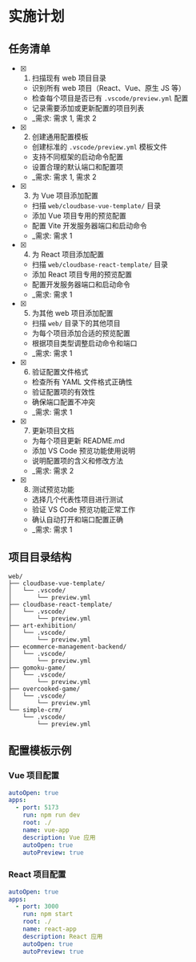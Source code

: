 # 实施计划

## 任务清单

- [x] 1. 扫描现有 web 项目目录
  - 识别所有 web 项目（React、Vue、原生 JS 等）
  - 检查每个项目是否已有 `.vscode/preview.yml` 配置
  - 记录需要添加或更新配置的项目列表
  - _需求: 需求 1, 需求 2

- [x] 2. 创建通用配置模板
  - 创建标准的 `.vscode/preview.yml` 模板文件
  - 支持不同框架的启动命令配置
  - 设置合理的默认端口和配置项
  - _需求: 需求 1, 需求 2

- [x] 3. 为 Vue 项目添加配置
  - 扫描 `web/cloudbase-vue-template/` 目录
  - 添加 Vue 项目专用的预览配置
  - 配置 Vite 开发服务器端口和启动命令
  - _需求: 需求 1

- [x] 4. 为 React 项目添加配置
  - 扫描 `web/cloudbase-react-template/` 目录
  - 添加 React 项目专用的预览配置
  - 配置开发服务器端口和启动命令
  - _需求: 需求 1

- [x] 5. 为其他 web 项目添加配置
  - 扫描 `web/` 目录下的其他项目
  - 为每个项目添加合适的预览配置
  - 根据项目类型调整启动命令和端口
  - _需求: 需求 1

- [x] 6. 验证配置文件格式
  - 检查所有 YAML 文件格式正确性
  - 验证配置项的有效性
  - 确保端口配置不冲突
  - _需求: 需求 1

- [x] 7. 更新项目文档
  - 为每个项目更新 README.md
  - 添加 VS Code 预览功能使用说明
  - 说明配置项的含义和修改方法
  - _需求: 需求 2

- [x] 8. 测试预览功能
  - 选择几个代表性项目进行测试
  - 验证 VS Code 预览功能正常工作
  - 确认自动打开和端口配置正确
  - _需求: 需求 1

## 项目目录结构

```
web/
├── cloudbase-vue-template/
│   └── .vscode/
│       └── preview.yml
├── cloudbase-react-template/
│   └── .vscode/
│       └── preview.yml
├── art-exhibition/
│   └── .vscode/
│       └── preview.yml
├── ecommerce-management-backend/
│   └── .vscode/
│       └── preview.yml
├── gomoku-game/
│   └── .vscode/
│       └── preview.yml
├── overcooked-game/
│   └── .vscode/
│       └── preview.yml
└── simple-crm/
    └── .vscode/
        └── preview.yml
```

## 配置模板示例

### Vue 项目配置
```yaml
autoOpen: true
apps:
  - port: 5173
    run: npm run dev
    root: ./
    name: vue-app
    description: Vue 应用
    autoOpen: true
    autoPreview: true
```

### React 项目配置
```yaml
autoOpen: true
apps:
  - port: 3000
    run: npm start
    root: ./
    name: react-app
    description: React 应用
    autoOpen: true
    autoPreview: true
```
